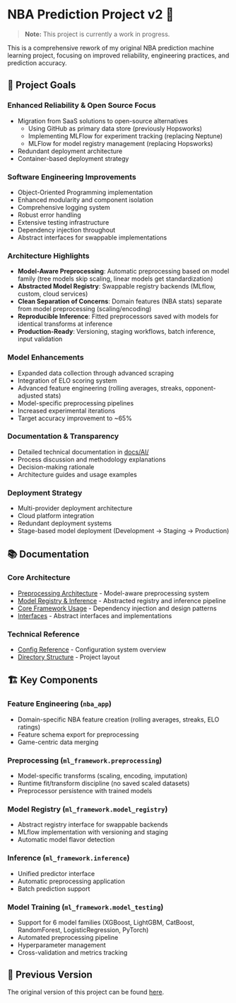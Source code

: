 # NBA Prediction Project v2 🏀

> **Note:** This project is currently a work in progress.

This is a comprehensive rework of my original NBA prediction machine learning project, focusing on improved reliability, engineering practices, and prediction accuracy.

## 🎯 Project Goals

### Enhanced Reliability & Open Source Focus
- Migration from SaaS solutions to open-source alternatives
  - Using GitHub as primary data store (previously Hopsworks)
  - Implementing MLFlow for experiment tracking (replacing Neptune)
  - MLFlow for model registry management (replacing Hopsworks)
- Redundant deployment architecture
- Container-based deployment strategy

### Software Engineering Improvements
- Object-Oriented Programming implementation
- Enhanced modularity and component isolation
- Comprehensive logging system
- Robust error handling
- Extensive testing infrastructure
- Dependency injection throughout
- Abstract interfaces for swappable implementations

### Architecture Highlights
- **Model-Aware Preprocessing**: Automatic preprocessing based on model family (tree models skip scaling, linear models get standardization)
- **Abstracted Model Registry**: Swappable registry backends (MLflow, custom, cloud services)
- **Clean Separation of Concerns**: Domain features (NBA stats) separate from model preprocessing (scaling/encoding)
- **Reproducible Inference**: Fitted preprocessors saved with models for identical transforms at inference
- **Production-Ready**: Versioning, staging workflows, batch inference, input validation

### Model Enhancements
- Expanded data collection through advanced scraping
- Integration of ELO scoring system
- Advanced feature engineering (rolling averages, streaks, opponent-adjusted stats)
- Model-specific preprocessing pipelines
- Increased experimental iterations
- Target accuracy improvement to ~65%

### Documentation & Transparency
- Detailed technical documentation in [docs/AI/](docs/AI/)
- Process discussion and methodology explanations
- Decision-making rationale
- Architecture guides and usage examples

### Deployment Strategy
- Multi-provider deployment architecture
- Cloud platform integration
- Redundant deployment systems
- Stage-based model deployment (Development → Staging → Production)

## 📚 Documentation

### Core Architecture
- [Preprocessing Architecture](docs/AI/preprocessing_architecture.md) - Model-aware preprocessing system
- [Model Registry & Inference](docs/AI/model_registry_and_inference.md) - Abstracted registry and inference pipeline
- [Core Framework Usage](docs/AI/core_framework_usage.md) - Dependency injection and design patterns
- [Interfaces](docs/AI/interfaces.md) - Abstract interfaces and implementations

### Technical Reference
- [Config Reference](docs/AI/config_reference.txt) - Configuration system overview
- [Directory Structure](docs/AI/directory_tree.txt) - Project layout

## 🏗️ Key Components

### Feature Engineering (`nba_app`)
- Domain-specific NBA feature creation (rolling averages, streaks, ELO ratings)
- Feature schema export for preprocessing
- Game-centric data merging

### Preprocessing (`ml_framework.preprocessing`)
- Model-specific transforms (scaling, encoding, imputation)
- Runtime fit/transform discipline (no saved scaled datasets)
- Preprocessor persistence with trained models

### Model Registry (`ml_framework.model_registry`)
- Abstract registry interface for swappable backends
- MLflow implementation with versioning and staging
- Automatic model flavor detection

### Inference (`ml_framework.inference`)
- Unified predictor interface
- Automatic preprocessing application
- Batch prediction support

### Model Training (`ml_framework.model_testing`)
- Support for 6 model families (XGBoost, LightGBM, CatBoost, RandomForest, LogisticRegression, PyTorch)
- Automated preprocessing pipeline
- Hyperparameter management
- Cross-validation and metrics tracking

## 🔄 Previous Version
The original version of this project can be found [here](https://github.com/cmunch1/nba-prediction).

